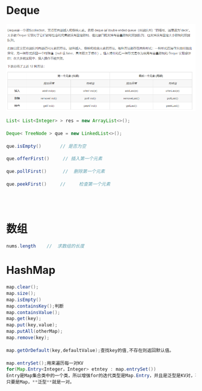 # Deque

![image-20201224160040693](java常用类的API.assets/image-20201224160040693.png)



```java
List< List<Integer> > res = new ArrayList<>();

Deque< TreeNode > que = new LinkedList<>();

que.isEmpty()       // 是否为空

que.offerFirst()     // 插入第一个元素

que.pollFirst()      //  删除第一个元素

que.peekFirst()     //     检查第一个元素
    
    
    
```

# 数组

```java
nums.length    //  求数组的长度
```

# HashMap

```java
map.clear();
map.size();
map.isEmpty()
map.containsKey();判断
map.containsValue();
map.get(key);
map.put(key,value);
map.putAll(otherMap);
map.remove(key);

map.getOrDefault(key,defaultValue);查找key的值,不存在则返回默认值。

map.entrySet();用来遍历每一对KV
for(Map.Entry<Integer，Integer> etntey : map.entrySet())
Entry是Map集合类中的一个类，所以增强for的迭代类型是Map.Entry，并且是泛型是KV对，不要只写一个。
只要是Map，**泛型**就是一对。
```











































